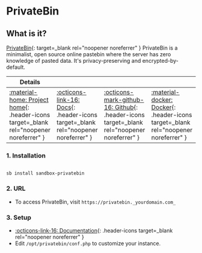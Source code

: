 # PrivateBin

## What is it?

[PrivateBin](https://privatebin.info/){: target=_blank rel="noopener noreferrer" } PrivateBin is a minimalist, open source online pastebin where the server has zero knowledge of pasted data.
It's privacy-preserving and encrypted-by-default.

| Details     |             |             |             |
|-------------|-------------|-------------|-------------|
| [:material-home: Project home](https://privatebin.info/){: .header-icons target=_blank rel="noopener noreferrer" } | [:octicons-link-16: Docs](https://github.com/PrivateBin/PrivateBin/wiki){: .header-icons target=_blank rel="noopener noreferrer" } | [:octicons-mark-github-16: Github](https://github.com/PrivateBin/PrivateBin){: .header-icons target=_blank rel="noopener noreferrer" } | [:material-docker: Docker](https://hub.docker.com/r/privatebin/nginx-fpm-alpine){: .header-icons target=_blank rel="noopener noreferrer" }|

### 1. Installation

``` shell

sb install sandbox-privatebin

```

### 2. URL

- To access PrivateBin, visit `https://privatebin._yourdomain.com_`

### 3. Setup

- [:octicons-link-16: Documentation](https://github.com/PrivateBin/PrivateBin/wiki){: .header-icons target=_blank rel="noopener noreferrer" }
- Edit `/opt/privatebin/conf.php` to customize your instance.
